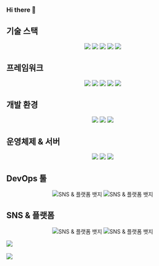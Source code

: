 ### Hi there 👋
<!-- 기술 스택 -->
## 기술 스택

<div align="center">
	<img src="https://img.shields.io/badge/Java-007396?style=flat&logo=Java&logoColor=white" />
	<img src="https://img.shields.io/badge/Python-3776AB?style=flat&logo=Python&logoColor=white" />
	<img src="https://img.shields.io/badge/C++-00599C?style=flat&logo=cplusplus&logoColor=white" />
	<img src="https://img.shields.io/badge/C-00599C?style=flat&logo=c&logoColor=white" />
	<img src="https://img.shields.io/badge/Java-F7DF1E?style=flat&logo=javascript&logoColor=white" />
</div>

<!-- 프레임워크 -->
## 프레임워크

<div align="center">
    <!-- 프레임워크 뱃지 예시 -->
	<img src="https://img.shields.io/badge/Spring-6DB33F?style=flat&logo=spring&logoColor=white" />
	<img src="https://img.shields.io/badge/Springboot-6DB33F?style=flat&logo=springboot&logoColor=white" />
	<img src="https://img.shields.io/badge/NodeJs-339933?style=flat&logo=nodedotjs&logoColor=white" />
	<img src="https://img.shields.io/badge/Spring-6DB33F?style=flat&logo=spring&logoColor=white" />
	<img src="https://img.shields.io/badge/FastAPI-009688?style=flat&logo=fastapi&logoColor=white" />
    <!-- 추가 프레임워크 뱃지들 -->
</div>

<!-- 개발 환경 -->
## 개발 환경

<div align="center">
    <!-- 개발 환경 뱃지 예시 -->
    	<img src="https://img.shields.io/badge/Intellij-000000?style=flat&logo=intellijidea&logoColor=white" />
	<img src="https://img.shields.io/badge/VsCode-007ACC?style=flat&logo=visualstudiocode&logoColor=white" />
	<img src="https://img.shields.io/badge/Vim-019733?style=flat&logo=vim&logoColor=white" />
    <!-- 추가 개발 환경 뱃지들 -->
</div>

## 운영체제 & 서버

<div align="center">
    <!-- SNS & 플랫폼 뱃지 예시 -->
   	<img src="https://img.shields.io/badge/Centos-262577?style=flat&logo=centos&logoColor=white" />
    	<img src="https://img.shields.io/badge/Windows-0078D4?style=flat&logo=windows&logoColor=white" />
	<img src="https://img.shields.io/badge/Ubuntu-E95420?style=flat&logo=ubuntu&logoColor=white" />
    <!-- 추가 SNS & 플랫폼 뱃지들 -->
</div>

## DevOps 툴

<div align="center">
    <!-- SNS & 플랫폼 뱃지 예시 -->
    <img src="뱃지 이미지 URL" alt="SNS & 플랫폼 뱃지">
    <img src="뱃지 이미지 URL" alt="SNS & 플랫폼 뱃지">
    <!-- 추가 SNS & 플랫폼 뱃지들 -->
</div>

<!-- SNS & 플랫폼 -->
## SNS & 플랫폼

<div align="center">
    <!-- SNS & 플랫폼 뱃지 예시 -->
    <img src="뱃지 이미지 URL" alt="SNS & 플랫폼 뱃지">
    <img src="뱃지 이미지 URL" alt="SNS & 플랫폼 뱃지">
    <!-- 추가 SNS & 플랫폼 뱃지들 -->
</div>

<img src="https://github-readme-stats.vercel.app/api/top-langs/?username=donghyoya&layout=compact"><br><br>
<img src="https://github-readme-stats.vercel.app/api?username=donghyoya&show_icons=true">

<!--
**donghyoya/donghyoya** is a ✨ _special_ ✨ repository because its `README.md` (this file) appears on your GitHub profile.

Here are some ideas to get you started:

- 🔭 I’m currently working on ...
- 🌱 I’m currently learning ...
- 👯 I’m looking to collaborate on ...
- 🤔 I’m looking for help with ...
- 💬 Ask me about ...
- 📫 How to reach me: ...
- 😄 Pronouns: ...
- ⚡ Fun fact: ...
-->

